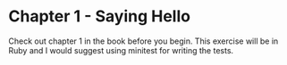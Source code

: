 # Chapter 1 - Saying Hello

Check out chapter 1 in the book before you begin. This exercise will be in Ruby and I would suggest using minitest for writing the tests.
